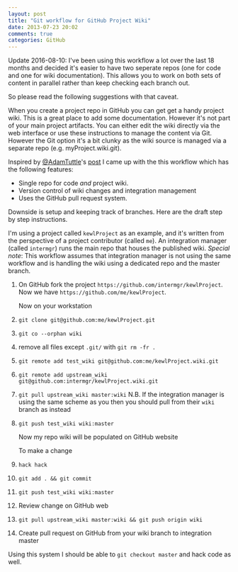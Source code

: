 ```yaml
---
layout: post
title: "Git workflow for GitHub Project Wiki"
date: 2013-07-23 20:02
comments: true
categories: GitHub
---
```


Update 2016-08-10:  I've been using this workflow a lot over the last 18 months and decided it's easier to have two seperate repos (one for code and one for wiki documentation). This allows you to work on both sets of content in parallel rather than keep checking each branch out.

So please read the following suggestions with that caveat.

When you create a project repo in GitHub you can get get a handy project wiki. This is a great place
to add some documentation. However it's not part of your main project artifacts. You can either edit
the wiki directly via the web interface or use these instructions to manage the content via Git. However
the Git option it's a bit clunky as the wiki source is managed via a separate repo (e.g. myProject.wiki.git).

Inspired by [@AdamTuttle](https://twitter.com/AdamTuttle)'s [post](http://fusiongrokker.com/post/how-you-can-contribute-to-taffy-documentation)
I came up with the this workflow which has the following features:

* Single repo for code _and_ project wiki.
* Version control of wiki changes and integration management
* Uses the GitHub pull request system.

Downside is setup and keeping track of branches. Here are the draft step
by step instructions.

I'm using a project called ``kewlProject`` as an example, and it's written from the
perspective of a project contributor (called ``me``). An integration manager (called ``intermgr``)
runs the main repo
that houses the published wiki. _Special note_: This workflow assumes that
integration manager is not using the same workflow and is handling the wiki using a dedicated
repo and the master branch.


1. On GitHub fork the project
  ``https://github.com/intermgr/kewlProject``. Now we have
  ``https://github.com/me/kewlProject``.

    Now on your workstation


2. ``git clone git@github.com:me/kewlProject.git``

3. ``git co --orphan wiki``

4. remove all files except ``.git/`` with ``git rm -fr .``


8. ``git remote add test_wiki
git@github.com:me/kewlProject.wiki.git``

7. ``git remote add upstream_wiki
git@github.com:intermgr/kewlProject.wiki.git``

9. ``git pull upstream_wiki master:wiki``
N.B. If the integration manager is using the same scheme as you then you should pull from their ``wiki`` branch as instead

10. ``git push test_wiki wiki:master``

      Now my repo wiki will be populated on GitHub website

      To make a change

11. ``hack hack``

11. ``git add . && git commit``

12. ``git push test_wiki wiki:master``

13. Review change on GitHub web

14. ``git pull upstream_wiki master:wiki && git push origin wiki``

15. Create pull request on GitHub from your wiki branch to integration master

Using this system I should be able to ``git checkout master`` and hack code as
well.
